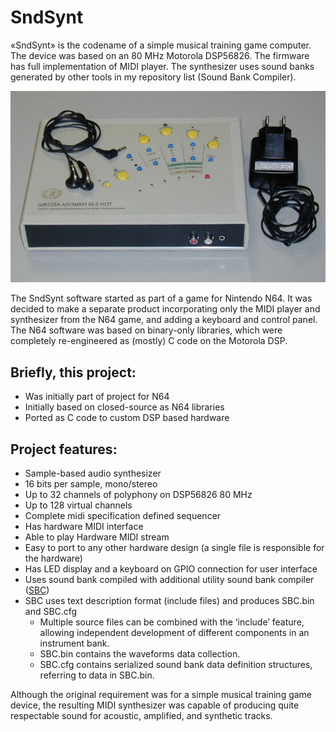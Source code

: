 # SndSynt

«SndSynt» is the codename of a simple musical training game computer. The device was based on an 80 MHz Motorola DSP56826. The firmware has full implementation of MIDI player. The synthesizer uses sound banks generated by other tools in my repository list (Sound Bank Compiler).

![SndSynt](doc/pictures/Synthesizer.jpg)

The SndSynt software started as part of a game for Nintendo N64. It was decided to make a separate product incorporating only the MIDI player and synthesizer from the N64 game, and adding a keyboard and control panel. The N64 software was based on binary-only libraries, which were completely re-engineered as (mostly) C code on the Motorola DSP.

## Briefly, this project:

- Was initially part of project for N64
- Initially based on closed-source as N64 libraries 
- Ported as C code to custom DSP based hardware 

## Project features:

- Sample-based audio synthesizer
- 16 bits per sample, mono/stereo
- Up to 32 channels of polyphony on DSP56826 80 MHz
- Up to 128 virtual channels
- Complete midi specification defined sequencer
- Has hardware MIDI interface
- Able to play Hardware MIDI stream 
- Easy to port to any other hardware design (a single file is responsible for the hardware)
- Has LED display and a keyboard on GPIO connection for user interface
- Uses sound bank compiled with additional utility sound bank compiler ([SBC](https://github.com/hww/Sound-Bank-Compiler))
- SBC uses text description format (include files) and produces SBC.bin and SBC.cfg
  - Multiple source files can be combined with the ‘include’ feature, allowing independent development of different components in an instrument bank.
  - SBC.bin contains the waveforms data collection.
  - SBC.cfg contains serialized sound bank data definition structures, referring to data in SBC.bin.

Although the original requirement was for a simple musical training game device, the resulting MIDI synthesizer was capable of producing quite respectable  sound for acoustic, amplified, and synthetic  tracks.

